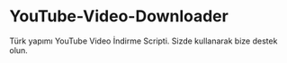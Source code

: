 # YouTube-Video-Downloader
Türk yapımı YouTube Video İndirme Scripti. Sizde kullanarak bize destek olun.
